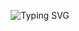 <p align="center">
  <img src="https://readme-typing-svg.herokuapp.com?font=Fira+Code&pause=1000&color=2C97DE&center=true&vCenter=true&width=435&lines=Hi+there+👋,+I'm+Artem;I'm+an+iOS+Developer!" alt="Typing SVG" />
</p>
